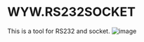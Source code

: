 # WYW.RS232SOCKET
This is a tool for RS232 and socket.
![image](https://github.com/wyw2012/WYW.RS232SOCKET/docs/Main.png)

